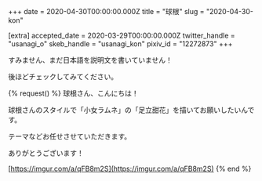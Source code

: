 +++
date = 2020-04-30T00:00:00.000Z
title = "球根"
slug = "2020-04-30-kon"

[extra]
accepted_date = 2020-03-29T00:00:00.000Z
twitter_handle = "usanagi_o"
skeb_handle = "usanagi_kon"
pixiv_id = "12272873"
+++

すみません、まだ日本語を説明文を書いていません！

後ほどチェックしてみてください。

{% request() %}
球根さん、こんにちは！

球根さんのスタイルで「小女ラムネ」の「足立甜花」を描いてお願いしたいんです。

テーマなどお任せさせていただきます。

ありがとうございます！

[https://imgur.com/a/qFB8m2S](https://imgur.com/a/qFB8m2S)
{% end %}
